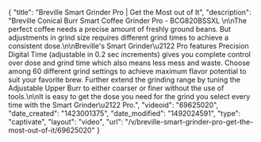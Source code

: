 {
    "title": "Breville Smart Grinder Pro | Get the Most out of It",
    "description": "Breville Conical Burr Smart Coffee Grinder Pro - BCG820BSSXL \n\nThe perfect coffee needs a precise amount of freshly ground beans. But adjustments in grind size requires different grind times to achieve a consistent dose.\n\nBreville's Smart Grinder\u2122 Pro features Precision Digital Time (adjustable in 0.2 sec increments) gives you complete control over dose and grind time which also means less mess and waste. Choose among 60 different grind settings to achieve maximum flavor potential to suit your favorite brew. Further extend the grinding range by tuning the Adjustable Upper Burr to either coarser or finer without the use of tools.\n\nIt is easy to get the dose you need for the grind you select every time with the Smart Grinder\u2122 Pro.",
    "videoid": "69625020",
    "date_created": "1423001375",
    "date_modified": "1492024591",
    "type": "captivate",
    "layout": "video",
    "url": "\/v\/breville-smart-grinder-pro-get-the-most-out-of-it\/69625020"
}